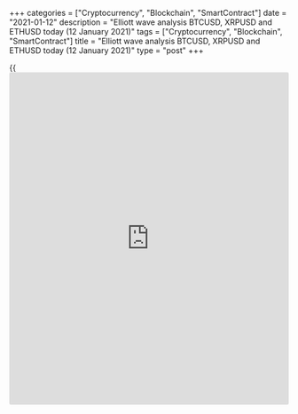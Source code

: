+++
categories = ["Cryptocurrency", "Blockchain", "SmartContract"]
date = "2021-01-12"
description = "Elliott wave analysis BTCUSD, XRPUSD and ETHUSD today (12 January 2021)"
tags = ["Cryptocurrency", "Blockchain", "SmartContract"]
title = "Elliott wave analysis BTCUSD, XRPUSD and ETHUSD today (12 January 2021)"
type = "post"
+++

{{<iframe id="large-banner" src="https://www.bounty.group/#slide=10.0" width="100%" height="600" scrolling="no" style="border: 0px solid rgb(216, 221, 230); border-radius: 3px;">}}

2021-01-12

2021-01-12

Short-term forecast for BTCUSD, XRPUSD and ETHUSD 12.01.2021Roman Onegin

I welcome my readers!

I have prepared a short-term cryptocurrency forecast based on Elliott
wave analysis of Bitcoin, Ripple, and Ethereum. I offer entry signals to
trade each cryptocurrency.

Bitcoin continues forming the upward impulse wave. Ripple is shaping the
initial element of the bullish impulse; Ethereum has started developing
the bearish zigzag.

The article covers the following subjects:

## Elliott wave Bitcoin analysis

The BTCUSD market continues running up in the impulse wave 5, with the
final leg developing inside. The most recent chart section displays the
bullish impulse (5) of [5], which is composed of five waves 1-2-3-4-5.
The zigzag-shaped bearish correction 4 seems to have completed, and so
the price should be rising in wave 5. The market should be rising to a
level of 50000.00. Therefore, one could consider entering long trades in
the current situation.

### Trading plan for [BTCUSD][1] today:

Buy 35094.00 TP 50000.00

* * *

## Elliott wave Ripple analysis

The Ripple market is developing a bullish trend, which has started after
the bearish correction B completed. There is forming a five-wave
impulse. The first wave of this impulse, impulse wave (1), must have
finished. Wave 1 is a leading diagonal, correction 4 is a contracting
triangle. The price is now declining in the down corrective wave (2).
The market could be declining to a level of 0.200. After that, the
Ripple price should again start rising.

### Trading plan for **[XRPUSD][2]** today:

Sell 0.284, TP 0.200

* * *

## Elliott wave Ethereum analysis

The ETHUSD market must have completed the upward impulse wave C. The
price is now declining, forming a new bearish trend. There is likely to
be developing the beginning of a simple zigzag [A]-[B]-[C]. The impulse
wave [A] could have finished by half, so the price should continue
declining to a level of 784.00. Next, the market should turn up and
start rising in the corrective wave [B]. One could enter short trades in
the current situation.

### Trading plan for  **[ETHUSD][3] **today:

Sell 1062.84, TP 784.00

* * *

P.S. Did you like my article? Share it in social networks: it will be
the best “thank you" :)

Ask me questions and comment below. I’ll be glad to answer your
questions and give necessary explanations.

 **Useful links:**

  * I recommend trying to trade with a reliable broker [here][4]. The system allows you to trade by yourself or copy successful traders from all across the globe.
  * Use my promo-code BLOG for getting deposit bonus 50% on LiteForex platform. Just enter this code in the appropriate field while [depositing][5] your trading account.
  * Telegram chat for traders: <t.me/liteforexengchat>. We are sharing the signals and trading experience
  * Telegram channel with high-quality analytics, Forex reviews, training articles, and other useful things for traders <t.me/liteforex>



The content of this article reflects the author’s opinion and does not
necessarily reflect the official position of LiteForex. The material
published on this page is provided for informational purposes only and
should not be considered as the provision of investment advice for the
purposes of Directive 2004/39/EC.

Rate this article:

{{value}}

( {{count}} {{title}} )

   1. my.liteforex.com/trading/chart?symbol=BTCUSD
   2. my.liteforex.com/trading/chart?symbol=XRPUSD
   3. my.liteforex.com/trading/chart?symbol=ETHUSD
   4. my.liteforex.com/?category=analysts-opinions&slug=short-term-forecast-for-[BTC](https://www.playgroundfx.com/blog/who-is-the-creator-of-bitcoin/)usd-xrpusd-and-ethusd-12012021&openPopup=%2Fregistration%2Fpopup&utm_source=blog&utm_medium=article&utm_campaign=bonus
   5. my.liteforex.com/deposit/?category=analysts-opinions&slug=short-term-forecast-for-[BTC](https://www.playgroundfx.com/blog/who-is-the-creator-of-bitcoin/)usd-xrpusd-and-ethusd-12012021&promo_code=BLOG&utm_source=blog&utm_medium=article&utm_campaign=bonus